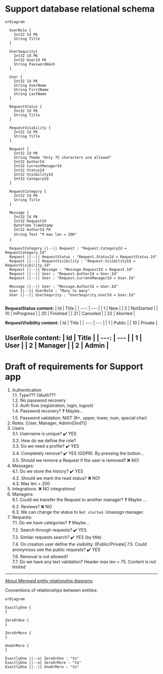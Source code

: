 # Support database relational schema

```mermaid
erDiagram

  UserRole {
    Int32 Id PK
    String Title
  }
  
  UserSequrity{
    Int32 Id PK
    Int32 UserId FK
    String PasswordHash
  }
  
  User {
    Int32 Id PK
    String UserName    
    String FirstName
    String LastName
  }
  
  RequestStatus {
    Int32 Id PK
    String Title
  }
  
  RequestVisibility {
    Int32 Id PK
    String Title
  }
  
  Request {
    Int32 Id PK
    String Theme "Only 75 characters are allowed"
    Int32 AuthorId
    Int32 CurrentManagerId
    Int32 StatusId
    Int32 VisibilityId
    Int32 CategoryId
  }
  
  RequestCategory {
    Int32 Id PK
    String Title
  }
  
  Message {
    Int32 Id PK
    Int32 RequestId
    DateTime TimeStamp
    Int32 AuthorId FK
    String Text "❓ max len = 200"
  }
  
  RequestCategory ||--|| Request : "Request.CategoryId = RequestCategory.Id"
  Request ||--|| RequestStatus : "Request.StatusId = RequestStatus.Id"
  Request ||--|| RequestVisibility : "Request.VisibilityId = RequestVisibility.Id"
  Request ||--|{ Message : "Message.RequestId = Request.Id"
  Request ||--|| User : "Request.AuthorId = User.Id"
  Request ||--|| User : "Request.CurrentManagerId = User.Id"
  
  Message ||--|| User : "Message.AuthorId = User.Id"
  User }|--|{ UserRole : "Many to many"
  User ||--|| UserSequrity : "UserSequrity.UserId = User.Id"  
  
```


**RequestStatus content:**
| Id | Title |
| ---: | --- |
| 1 | New |
| 2 | NotStarted |
| 10 | InProgress |
| 20 | Finished |
| 21 | Canceled |
| 22 | Aborted |

**RequestVisibility content:**
| Id | Title |
| ---: | --- |
| 1 | Public |
| 10 | Private |

**UserRole content:**
| Id | Title |
| ---: | --- |
| 1 | User |
| 2 | Manager |
| 2 | Admin |
---



# Draft of requirements for Support app

1. Authentication    
  1.1. Type??? OAuth???  
  1.2. No password recovery  
  1.3. Auth flow (registration, login, logout)  
  1.4. Password recovery? :question: Maybe...  
  1.5. Password validation: NIST (8+, upper, lower, num, special char)    
2. Roles: [User, Manager, Admin(God?)]  
3. Users  
  3.1. Username is unique? :heavy_check_mark: YES  
  3.2. How do we define the role?  
  3.3. Do we need a profile? :heavy_check_mark: YES  
  3.4. Completely remove? :heavy_check_mark: YES (GDPR). By pressing the button...  
  3.5. Should we remove a Request if the user is removed? :x: NO!  
4. Messages:  
  4.1. Do we store the history? :heavy_check_mark: YES  
  4.2. Should we mark the read status? :x: NO!  
  4.3. Max len = 200
5. Integrations. :x: NO integrations!  
6. Managers:  
  6.1. Could we transfer the Request to another manager? :question: Maybe ...  
  6.2. Reviews? :x: NO  
  6.3. We can change the status to `Not started`. Unassign manager.  
7. Requests:  
  7.1. Do we have categories? :question: Maybe...  
  7.2. Search through requests? :heavy_check_mark: YES  
  7.3. Similar requests search? :heavy_check_mark: YES (by title)  
  7.4. On creation user define the visibility: [Public/Private]
  7.5. Could anonymous see the public requests? :heavy_check_mark: YES  
  7.6. Removal is not allowed?  
  7.7. Do we have any text validation? Header max len = 75. Content is not limited

---

[About Mermaid entity relationship diagrams](https://mermaid.js.org/syntax/entityRelationshipDiagram.html)

Conventions of relationships between entities:

```mermaid
erDiagram

ExactlyOne {  
}

ZeroOrOne {  
}

ZeroOrMore {
}

OneOrMore {
}

ExactlyOne ||--o| ZeroOrOne : "to"
ExactlyOne ||--o{ ZeroOrMore : "to"
ExactlyOne ||--|{ OneOrMore : "to"
  
```

